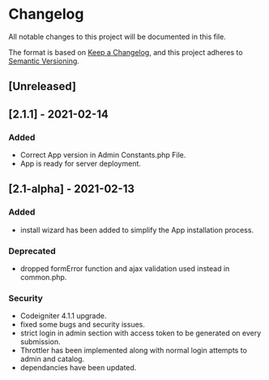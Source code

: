 # Changelog
All notable changes to this project will be documented in this file.

The format is based on [Keep a Changelog](https://keepachangelog.com/en/1.0.0/),
and this project adheres to [Semantic Versioning](https://semver.org/spec/v2.0.0.html).

## [Unreleased]

## [2.1.1] - 2021-02-14
### Added
- Correct App version in Admin Constants.php File.
- App is ready for server deployment.

## [2.1-alpha] - 2021-02-13
### Added
- install wizard has been added to simplify the App installation process.

### Deprecated
- dropped formError function and ajax validation used instead in common.php.

### Security
- Codeigniter 4.1.1 upgrade.
- fixed some bugs and security issues.
- strict login in admin section with access token to be generated on every submission.
- Throttler has been implemented along with normal login attempts to admin and catalog.
- dependancies have been updated.


